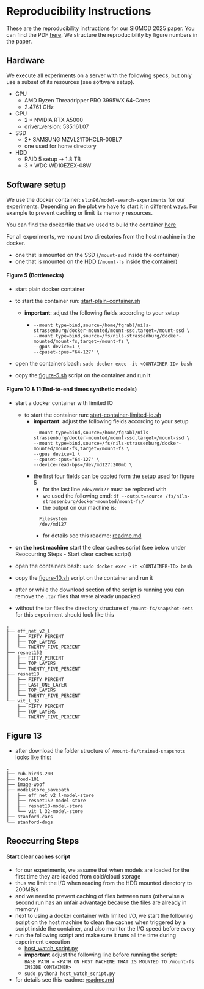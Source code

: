 # Reproducibility Instructions

These are the reproducibility instructions for our SIGMOD 2025 paper.
You can find the PDF [here](../alsatian-single-column.pdf).
We structure the reproducibility by figure numbers in the paper.

## Hardware

We execute all experiments on a server with the following specs, but only use a subset of its resources (see software
setup).

- CPU
    - AMD Ryzen Threadripper PRO 3995WX 64-Cores
    - 2.4761 GHz
- GPU
    - 2 * NVIDIA RTX A5000
    - driver_version: 535.161.07
- SSD
    - 2* SAMSUNG MZVL21T0HCLR-00BL7
    - one used for home directory
- HDD
    - RAID 5 setup -> 1.8 TB
    - 3 * WDC WD10EZEX-08W

## Software setup

We use the docker container: `slin96/model-search-experiments` for our experiments. Depending on the plot we have to
start it in different ways. For example to prevent caching or limit its memory resources.

You can find the dockerfile that we used to build the container [here](../setup/docker_setup/Dockerfile)

For all experiments, we mount two directories from the host machine in the docker.

- one that is mounted on the SSD (`/mount-ssd` inside the container)
- one that is mounted on the HDD (`/mount-fs` inside the container)

#### Figure 5 (Bottlenecks)

- start plain docker container
- to start the container run: [start-plain-container.sh](scripts/start-plain-container.sh)
    - **important**: adjust the following fields according to your setup
        - ```
          --mount type=bind,source=/home/fgrabl/nils-strassenburg/docker-mounted/mount-ssd,target=/mount-ssd \
          --mount type=bind,source=/fs/nils-strassenburg/docker-mounted/mount-fs,target=/mount-fs \
          --gpus device=1 \
          --cpuset-cpus="64-127" \
          ```

- open the containers bash: `sudo docker exec -it <CONTAINER-ID> bash`
- copy the [figure-5.sh](scripts/figure-5.sh) script on the container and run it

#### Figure 10 & 11(End-to-end times synthetic models)

- start a docker container with limited IO
    - to start the container run: [start-container-limited-io.sh](scripts/start-container-limited-io.sh)
        - **important**: adjust the following fields according to your setup
          ```
          --mount type=bind,source=/home/fgrabl/nils-strassenburg/docker-mounted/mount-ssd,target=/mount-ssd \
          --mount type=bind,source=/fs/nils-strassenburg/docker-mounted/mount-fs,target=/mount-fs \
          --gpus device=1 \
          --cpuset-cpus="64-127" \
          --device-read-bps=/dev/md127:200mb \
          ```
        - the first four fields can be copied form the setup used for figure 5
            - for the last line `/dev/md127` must be replaced with
            - we used the following cmd: `df --output=source /fs/nils-strassenburg/docker-mounted/mount-fs/`
            - the output on our machine is:
            ```
              Filesystem
              /dev/md127
            ```
            - for details see this readme: [readme.md](../experiments/main_experiments/prevent_caching/readme.md)

- **on the host machine** start the clear caches script (see below under Reoccurring Steps - Start clear caches script)

- open the containers bash: `sudo docker exec -it <CONTAINER-ID> bash`
- copy the [figure-10.sh](scripts/figure-10-11.sh) script on the container and run it

- after or while the download section of the script is running you can remove the `.tar` files that were already unpacked
- without the tar files the directory structure of `/mount-fs/snapshot-sets` for this experiment should look like this
```
.
├── eff_net_v2_l
│   ├── FIFTY_PERCENT
│   ├── TOP_LAYERS
│   └── TWENTY_FIVE_PERCENT
├── resnet152
│   ├── FIFTY_PERCENT
│   ├── TOP_LAYERS
│   └── TWENTY_FIVE_PERCENT
├── resnet18
│   ├── FIFTY_PERCENT
│   ├── LAST_ONE_LAYER
│   ├── TOP_LAYERS
│   └── TWENTY_FIVE_PERCENT
└── vit_l_32
    ├── FIFTY_PERCENT
    ├── TOP_LAYERS
    └── TWENTY_FIVE_PERCENT
```

##  Figure 13
- after download the folder structure of `/mount-fs/trained-snapshots` looks like this:
```
.
├── cub-birds-200
├── food-101
├── image-woof
├── modelstore_savepath
│   ├── eff_net_v2_l-model-store
│   ├── resnet152-model-store
│   ├── resnet18-model-store
│   └── vit_l_32-model-store
├── stanford-cars
└── stanford-dogs
```

## Reoccurring Steps

#### Start clear caches script

- for our experiments, we assume that when models are loaded for the first time they are loaded from cold/cloud storage
- thus we limit the I/O when reading from the HDD mounted directory to 200MB/s
- and we need to prevent caching of files between runs (otherwise a second run has an unfair advantage because the files
  are already in memory)
- next to using a docker container with limited I/O, we start the following script on the host machine to clean the
  caches when triggered by a script inside the container, and also monitor the I/O speed before every
- run the following script and make sure it runs all the time during experiment execution
    - [host_watch_script.py](scripts/host_watch_script.py)
    - **important** adjust the following line before running the script:
      `BASE_PATH = <PATH ON HOST MACHINE THAT IS MOUNTED TO /mount-fs INSIDE CONTAINER>`
    - `sudo python3 host_watch_script.py`
- for details see this readme: [readme.md](../experiments/main_experiments/prevent_caching/readme.md)









